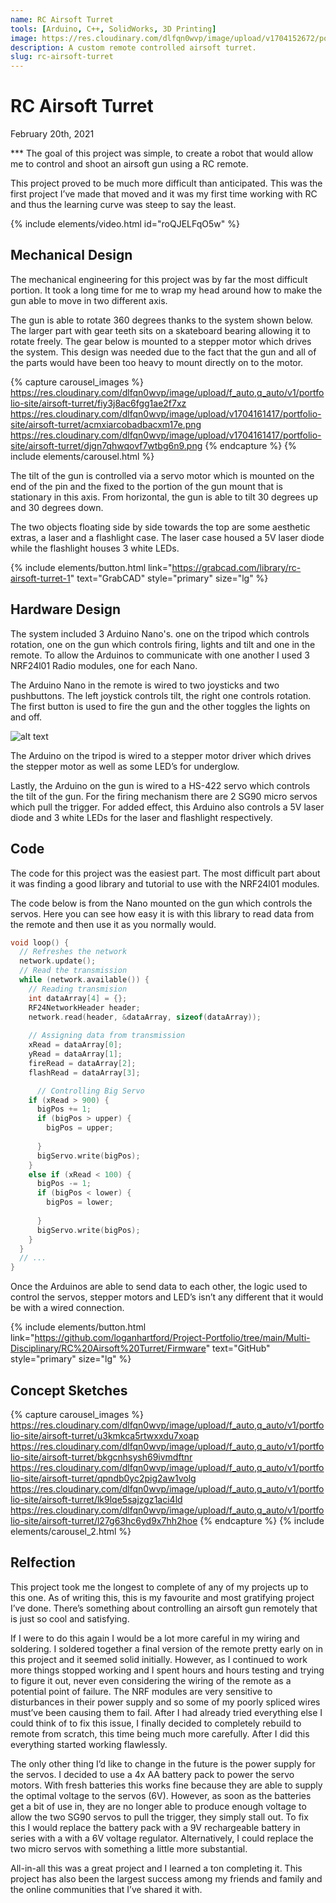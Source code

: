 ```yaml
---
name: RC Airsoft Turret
tools: [Arduino, C++, SolidWorks, 3D Printing]
image: https://res.cloudinary.com/dlfqn0wvp/image/upload/v1704152672/portfolio-site/airsoft-turret/lbfyqdvdbjqlkrwgrhcx.png
description: A custom remote controlled airsoft turret.
slug: rc-airsoft-turret
---
```


# RC Airsoft Turret
<p class="post-metadata text-muted">
  February 20th, 2021
</p>
***
The goal of this project was simple, to create a robot that would allow me to control and shoot an airsoft gun using a RC remote. 

This project proved to be much more difficult than anticipated. This was the first project I’ve made  that moved and it was my first time working with RC and thus the learning curve was steep to say the least.

{% include elements/video.html id="roQJELFqO5w" %}

## Mechanical Design
The mechanical engineering for this project was by far the most difficult portion. It took a long time for me to wrap my head around how to make the gun able to move in two different axis. 

The gun is able to rotate 360 degrees thanks to the system shown below. The larger part with gear teeth sits on a skateboard bearing allowing it to rotate freely. The gear below is mounted to a stepper motor which drives the system. This design was needed due to the fact that the gun and all of the parts would have been too heavy to mount directly on to the motor.

{% capture carousel_images %}
https://res.cloudinary.com/dlfqn0wvp/image/upload/f_auto,q_auto/v1/portfolio-site/airsoft-turret/fiy3j8ac6fgg1ae2f7xz
https://res.cloudinary.com/dlfqn0wvp/image/upload/v1704161417/portfolio-site/airsoft-turret/acmxiarcobadbacxm17e.png
https://res.cloudinary.com/dlfqn0wvp/image/upload/v1704161417/portfolio-site/airsoft-turret/djgn7qhwqovf7wtbg6n9.png
{% endcapture %}
{% include elements/carousel.html %}

The tilt of the gun is controlled via a servo motor which is mounted on the end of the pin and the fixed to the portion of the gun mount that is stationary in this axis. From horizontal, the gun is able to tilt 30 degrees up and 30 degrees down.

The two objects floating side by side towards the top are some aesthetic extras, a laser and a flashlight case. The laser case housed a 5V laser diode while the flashlight houses 3 white LEDs.

{% include elements/button.html link="https://grabcad.com/library/rc-airsoft-turret-1" text="GrabCAD" style="primary" size="lg" %}

## Hardware Design
The system included 3 Arduino Nano's. one on the tripod which controls rotation, one on the gun which controls firing, lights and tilt and one in the remote.  To allow the Arduinos to communicate with one another I used 3 NRF24l01 Radio modules, one for each Nano.

The Arduino Nano in the remote is wired to two joysticks and two pushbuttons. The left joystick controls tilt, the right one controls rotation. The first button is used to fire the gun and the other toggles the lights on and off.

![alt text](https://res.cloudinary.com/dlfqn0wvp/image/upload/v1704161588/portfolio-site/airsoft-turret/yt0vzhcsajkkilky4s1c.jpg "Turret hardware")

The Arduino on the tripod is wired to a stepper motor driver which drives the stepper motor as well as some LED’s for underglow. 

Lastly, the Arduino on the gun is wired to a HS-422 servo which controls the tilt of the gun. For the firing mechanism there are 2 SG90 micro servos which pull the trigger. For added effect, this Arduino also controls a 5V laser diode and 3 white LEDs for the laser and flashlight respectively.

## Code
The code for this project was the easiest part. The most difficult part about it was finding a good library and tutorial to use with the NRF24l01 modules. 

The code below is from the Nano mounted on the gun which controls the servos. Here you can see how easy it is with this library to read data from the remote and then use it as you normally would.

```c++
void loop() {
  // Refreshes the network
  network.update();
  // Read the transmission
  while (network.available()) {
    // Reading transmision
    int dataArray[4] = {};
    RF24NetworkHeader header;
    network.read(header, &dataArray, sizeof(dataArray));
    
    // Assigning data from transmission
    xRead = dataArray[0];
    yRead = dataArray[1];
    fireRead = dataArray[2];
    flashRead = dataArray[3];

      // Controlling Big Servo
    if (xRead > 900) {
      bigPos += 1;
      if (bigPos > upper) {
        bigPos = upper;
        
      }
      bigServo.write(bigPos);
    }
    else if (xRead < 100) {
      bigPos -= 1;
      if (bigPos < lower) {
        bigPos = lower;
        
      }
      bigServo.write(bigPos);
    }      
  }
  // ...
}
```

Once the Arduinos are able to send data to each other, the logic used to control the servos, stepper motors and LED’s isn’t any different that it would be with a wired connection.

{% include elements/button.html link="https://github.com/loganhartford/Project-Portfolio/tree/main/Multi-Disciplinary/RC%20Airsoft%20Turret/Firmware" text="GitHub" style="primary" size="lg" %}

## Concept Sketches
{% capture carousel_images %}
https://res.cloudinary.com/dlfqn0wvp/image/upload/f_auto,q_auto/v1/portfolio-site/airsoft-turret/u3kmkca5rtwxxdu7xoap
https://res.cloudinary.com/dlfqn0wvp/image/upload/f_auto,q_auto/v1/portfolio-site/airsoft-turret/bkgcnhsysh69ivmdftnr
https://res.cloudinary.com/dlfqn0wvp/image/upload/f_auto,q_auto/v1/portfolio-site/airsoft-turret/qpndb0yc2pig2aw1volg
https://res.cloudinary.com/dlfqn0wvp/image/upload/f_auto,q_auto/v1/portfolio-site/airsoft-turret/lk9lqe5sajzgz1aci4ld
https://res.cloudinary.com/dlfqn0wvp/image/upload/f_auto,q_auto/v1/portfolio-site/airsoft-turret/l27g63hc6yd9x7hh2hoe
{% endcapture %}
{% include elements/carousel_2.html %}

## Relfection
This project took me the longest to complete of any of my projects up to this one. As of writing this, this is my favourite and most gratifying project I’ve done. There’s something about controlling an airsoft gun remotely that is just so cool and satisfying.

If I were to do this again I would be a lot more careful in my wiring and soldering. I soldered together a final version of the remote pretty early on in this project and it seemed solid initially. However, as I continued to work more things stopped working and I spent hours and hours testing and trying to figure it out, never even considering the wiring of the remote as a potential point of failure.  The NRF modules are very sensitive to disturbances in their power supply and so some of my poorly spliced wires must’ve been causing them to fail. After I had already tried everything else I could think of to fix this issue, I finally decided to completely rebuild to remote from scratch, this time being much more carefully. After I did this everything started working flawlessly.

The only other thing I’d like to change in the future is the power supply for the servos. I decided to use a 4x AA battery pack to power the servo motors. With fresh batteries this works fine because they are able to supply the optimal voltage to the servos (6V). However, as soon as the batteries get a bit of use in, they are no longer able to produce enough voltage to allow the two SG90 servos to pull the trigger, they simply stall out. To fix this I would replace the battery pack with a 9V rechargeable battery in series with a with a 6V voltage regulator.  Alternatively, I could replace the two micro servos with something a little more substantial.

All-in-all this was a great project and I learned a ton completing it. This project has also been the largest success among my friends and family and the online communities that I’ve shared it with.

